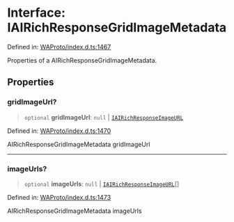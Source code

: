 # Interface: IAIRichResponseGridImageMetadata

Defined in: [WAProto/index.d.ts:1467](https://github.com/Fokusdotid/Baileys/blob/c2e37a764497a58082d1525ba2f083f341e3eefa/WAProto/index.d.ts#L1467)

Properties of a AIRichResponseGridImageMetadata.

## Properties

### gridImageUrl?

> `optional` **gridImageUrl**: `null` \| [`IAIRichResponseImageURL`](IAIRichResponseImageURL.md)

Defined in: [WAProto/index.d.ts:1470](https://github.com/Fokusdotid/Baileys/blob/c2e37a764497a58082d1525ba2f083f341e3eefa/WAProto/index.d.ts#L1470)

AIRichResponseGridImageMetadata gridImageUrl

***

### imageUrls?

> `optional` **imageUrls**: `null` \| [`IAIRichResponseImageURL`](IAIRichResponseImageURL.md)[]

Defined in: [WAProto/index.d.ts:1473](https://github.com/Fokusdotid/Baileys/blob/c2e37a764497a58082d1525ba2f083f341e3eefa/WAProto/index.d.ts#L1473)

AIRichResponseGridImageMetadata imageUrls
